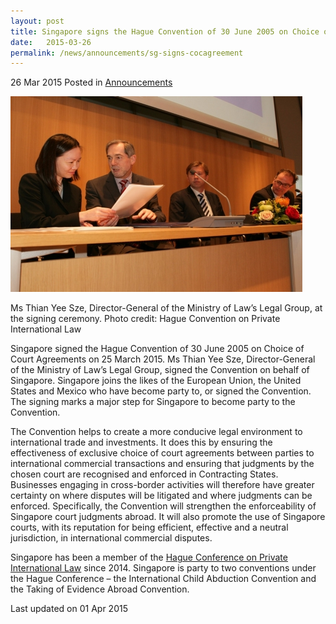 ```yaml
---
layout: post
title: Singapore signs the Hague Convention of 30 June 2005 on Choice of Court Agreements
date:   2015-03-26
permalink: /news/announcements/sg-signs-cocagreement
---
```


26 Mar 2015 Posted in [Announcements](/news/announcements/)

![Hague COC](/images/news/announcements/1427875746770.jpg)


Ms Thian Yee Sze, Director-General of the Ministry of Law’s Legal Group, at the signing ceremony. Photo credit: Hague Convention on Private International Law

Singapore signed the Hague Convention of 30 June 2005 on Choice of Court Agreements on 25 March 2015. Ms Thian Yee Sze, Director-General of the Ministry of Law’s Legal Group, signed the Convention on behalf of Singapore. Singapore joins the likes of the European Union, the United States and Mexico who have become party to, or signed the Convention. The signing marks a major step for Singapore to become party to the Convention.

The Convention helps to create a more conducive legal environment to international trade and investments. It does this by ensuring the effectiveness of exclusive choice of court agreements between parties to international commercial transactions and ensuring that judgments by the chosen court are recognised and enforced in Contracting States. Businesses engaging in cross-border activities will therefore have greater certainty on where disputes will be litigated and where judgments can be enforced. Specifically, the Convention will strengthen the enforceability of Singapore court judgments abroad. It will also promote the use of Singapore courts, with its reputation for being efficient, effective and a neutral jurisdiction, in international commercial disputes. 

Singapore has been a member of the [Hague Conference on Private International Law](/news/announcements/singapore-member-of-hague-conference-on-pte-intl-law) since 2014. Singapore is party to two conventions under the Hague Conference – the International Child Abduction Convention and the Taking of Evidence Abroad Convention. 



<p class="right-side-updated">Last updated on 01 Apr 2015</p> 
